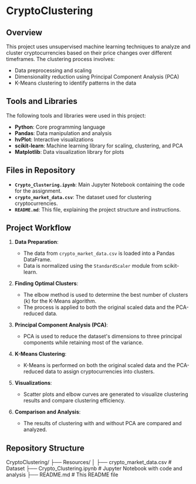 # CryptoClustering
## Overview
This project uses unsupervised machine learning techniques to analyze and cluster cryptocurrencies based on their price changes over different timeframes. The clustering process involves:
- Data preprocessing and scaling
- Dimensionality reduction using Principal Component Analysis (PCA)
- K-Means clustering to identify patterns in the data

## Tools and Libraries
The following tools and libraries were used in this project:
- **Python**: Core programming language
- **Pandas**: Data manipulation and analysis
- **hvPlot**: Interactive visualizations
- **scikit-learn**: Machine learning library for scaling, clustering, and PCA
- **Matplotlib**: Data visualization library for plots

## Files in Repository
- **`Crypto_Clustering.ipynb`**: Main Jupyter Notebook containing the code for the assignment.
- **`crypto_market_data.csv`**: The dataset used for clustering cryptocurrencies.
- **`README.md`**: This file, explaining the project structure and instructions.

## Project Workflow
1. **Data Preparation**:
   - The data from `crypto_market_data.csv` is loaded into a Pandas DataFrame.
   - Data is normalized using the `StandardScaler` module from scikit-learn.

2. **Finding Optimal Clusters**:
   - The elbow method is used to determine the best number of clusters (k) for the K-Means algorithm.
   - The process is applied to both the original scaled data and the PCA-reduced data.

3. **Principal Component Analysis (PCA)**:
   - PCA is used to reduce the dataset's dimensions to three principal components while retaining most of the variance.

4. **K-Means Clustering**:
   - K-Means is performed on both the original scaled data and the PCA-reduced data to assign cryptocurrencies into clusters.

5. **Visualizations**:
   - Scatter plots and elbow curves are generated to visualize clustering results and compare clustering efficiency.

6. **Comparison and Analysis**:
   - The results of clustering with and without PCA are compared and analyzed.

## Repository Structure
CryptoClustering/ ├── Resources/ │ ├── crypto_market_data.csv # Dataset ├── Crypto_Clustering.ipynb # Jupyter Notebook with code and analysis ├── README.md # This README file

